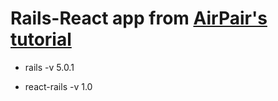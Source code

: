 # Rails-React app from [AirPair's tutorial](https://www.airpair.com/reactjs/posts/reactjs-a-guide-for-rails-developers)

* rails -v
5.0.1

* react-rails -v
1.0
